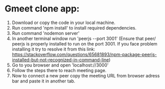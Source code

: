 # Gmeet clone app:
1. Download or copy the code in your local machine.
2. Run command 'npm install' to install required dependencies.
3. Run command 'nodemon server'
4. In another terminal window run 'peerjs --port 3001'
(Ensure that peer/ peerjs is properly installed to run on the port 3001. If you face problem installing it try to resolve it from this link: https://stackoverflow.com/questions/65681893/npm-package-peerjs-installed-but-not-recognized-in-command-line)
5. Go to you browser and open 'localhost://3000'
6. Follow the steps there to reach meeting page.
7. Now to connect a new peer copy the meeting URL from browser adress bar and paste it in another tab.

